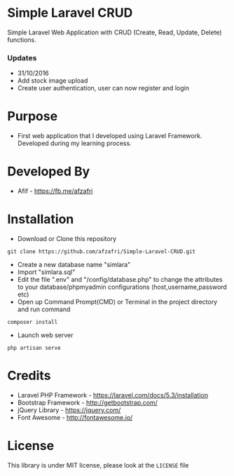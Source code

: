 # Simple Laravel CRUD
Simple Laravel Web Application with CRUD (Create, Read, Update, Delete) functions.

### Updates
- 31/10/2016
 - Add stock image upload
 - Create user authentication, user can now register and login

# Purpose
- First web application that I developed using Laravel Framework. Developed during my learning process.

# Developed By
- Afif - https://fb.me/afzafri

# Installation
- Download or Clone this repository
```
git clone https://github.com/afzafri/Simple-Laravel-CRUD.git
```
- Create a new database name "simlara"
- Import "simlara.sql"
- Edit the file ".env" and "/config/database.php" to change the attributes to your database/phpmyadmin configurations (host,username,password etc)
- Open up Command Prompt(CMD) or Terminal in the project directory and run command 
```
composer install
```
- Launch web server
```
php artisan serve
```

# Credits
- Laravel PHP Framework - https://laravel.com/docs/5.3/installation
- Bootstrap Framework - http://getbootstrap.com/
- jQuery Library - https://jquery.com/
- Font Awesome - http://fontawesome.io/

# License
This library is under MIT license, please look at the `LICENSE` file
